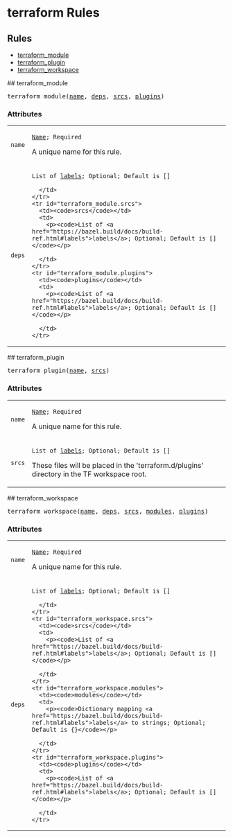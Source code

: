 
<!---
Documentation generated by Skydoc
-->
<h1>terraform Rules</h1>


<nav class="toc">
  <h2>Rules</h2>
  <ul>
    <li><a href="#terraform_module">terraform_module</a></li>
    <li><a href="#terraform_plugin">terraform_plugin</a></li>
    <li><a href="#terraform_workspace">terraform_workspace</a></li>
  </ul>
</nav>
<a name="terraform_module"></a>
## terraform_module

<pre>
terraform_module(<a href="#terraform_module.name">name</a>, <a href="#terraform_module.deps">deps</a>, <a href="#terraform_module.srcs">srcs</a>, <a href="#terraform_module.plugins">plugins</a>)
</pre>




<a name="terraform_module_args"></a>
### Attributes


<table class="params-table">
  <colgroup>
    <col class="col-param" />
    <col class="col-description" />
  </colgroup>
  <tbody>
    <tr id="terraform_module.name">
      <td><code>name</code></td>
      <td>
        <p><code><a href="https://bazel.build/docs/build-ref.html#name">Name</a>; Required</code></p>
        <p>A unique name for this rule.</p>
      </td>
    </tr>
    <tr id="terraform_module.deps">
      <td><code>deps</code></td>
      <td>
        <p><code>List of <a href="https://bazel.build/docs/build-ref.html#labels">labels</a>; Optional; Default is []</code></p>
        
      </td>
    </tr>
    <tr id="terraform_module.srcs">
      <td><code>srcs</code></td>
      <td>
        <p><code>List of <a href="https://bazel.build/docs/build-ref.html#labels">labels</a>; Optional; Default is []</code></p>
        
      </td>
    </tr>
    <tr id="terraform_module.plugins">
      <td><code>plugins</code></td>
      <td>
        <p><code>List of <a href="https://bazel.build/docs/build-ref.html#labels">labels</a>; Optional; Default is []</code></p>
        
      </td>
    </tr>
  </tbody>
</table>
<a name="terraform_plugin"></a>
## terraform_plugin

<pre>
terraform_plugin(<a href="#terraform_plugin.name">name</a>, <a href="#terraform_plugin.srcs">srcs</a>)
</pre>




<a name="terraform_plugin_args"></a>
### Attributes


<table class="params-table">
  <colgroup>
    <col class="col-param" />
    <col class="col-description" />
  </colgroup>
  <tbody>
    <tr id="terraform_plugin.name">
      <td><code>name</code></td>
      <td>
        <p><code><a href="https://bazel.build/docs/build-ref.html#name">Name</a>; Required</code></p>
        <p>A unique name for this rule.</p>
      </td>
    </tr>
    <tr id="terraform_plugin.srcs">
      <td><code>srcs</code></td>
      <td>
        <p><code>List of <a href="https://bazel.build/docs/build-ref.html#labels">labels</a>; Optional; Default is []</code></p>
        <p>These files will be placed in the 'terraform.d/plugins' directory in the TF workspace root.</p>
      </td>
    </tr>
  </tbody>
</table>
<a name="terraform_workspace"></a>
## terraform_workspace

<pre>
terraform_workspace(<a href="#terraform_workspace.name">name</a>, <a href="#terraform_workspace.deps">deps</a>, <a href="#terraform_workspace.srcs">srcs</a>, <a href="#terraform_workspace.modules">modules</a>, <a href="#terraform_workspace.plugins">plugins</a>)
</pre>




<a name="terraform_workspace_args"></a>
### Attributes


<table class="params-table">
  <colgroup>
    <col class="col-param" />
    <col class="col-description" />
  </colgroup>
  <tbody>
    <tr id="terraform_workspace.name">
      <td><code>name</code></td>
      <td>
        <p><code><a href="https://bazel.build/docs/build-ref.html#name">Name</a>; Required</code></p>
        <p>A unique name for this rule.</p>
      </td>
    </tr>
    <tr id="terraform_workspace.deps">
      <td><code>deps</code></td>
      <td>
        <p><code>List of <a href="https://bazel.build/docs/build-ref.html#labels">labels</a>; Optional; Default is []</code></p>
        
      </td>
    </tr>
    <tr id="terraform_workspace.srcs">
      <td><code>srcs</code></td>
      <td>
        <p><code>List of <a href="https://bazel.build/docs/build-ref.html#labels">labels</a>; Optional; Default is []</code></p>
        
      </td>
    </tr>
    <tr id="terraform_workspace.modules">
      <td><code>modules</code></td>
      <td>
        <p><code>Dictionary mapping <a href="https://bazel.build/docs/build-ref.html#labels">labels</a> to strings; Optional; Default is {}</code></p>
        
      </td>
    </tr>
    <tr id="terraform_workspace.plugins">
      <td><code>plugins</code></td>
      <td>
        <p><code>List of <a href="https://bazel.build/docs/build-ref.html#labels">labels</a>; Optional; Default is []</code></p>
        
      </td>
    </tr>
  </tbody>
</table>
